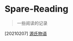 # Spare-Reading

> 一些阅读的记录

\[20210207\] [源氏物语](https://github.com/EdwardTex/Spare-Reading/blob/main/gengi.md)
